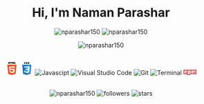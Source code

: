 <h1 align="center">Hi, I'm Naman Parashar </h1>
<p align="center"> <img width="460px" height="240px" src="https://github-readme-stats.vercel.app/api?username=nparashar150&show_icons=true&hide_border=true&theme=tokyonight" alt="nparashar150" />  <img width="460px" height="240px" src="https://github-readme-streak-stats.herokuapp.com/?user=nparashar150&hide_border=true&theme=tokyonight" alt="nparashar150" /> </p>
<p align="center"> <img src="https://activity-graph.herokuapp.com/graph?username=nparashar150&bg_color=1F222E&color=F8D866&line=F85D7F&point=FFFFFF&hide_border=false" alt="nparashar150" /> </p>
<br>
<div align="center">
  <img title="HTML-5" alt="HTML" width="30px" src="https://raw.githubusercontent.com/github/explore/80688e429a7d4ef2fca1e82350fe8e3517d3494d/topics/html/html.png" />
  <img title="CSS" alt="CSS" width="30px" src="https://raw.githubusercontent.com/github/explore/80688e429a7d4ef2fca1e82350fe8e3517d3494d/topics/css/css.png" />
  <img title="JavaScript" alt="Javascipt" width="30px" src="https://cdn.icon-icons.com/icons2/2415/PNG/128/javascript_original_logo_icon_146455.png" />
  <img title="VS Code" alt="Visual Studio Code" width="30px" src="https://cdn.icon-icons.com/icons2/2107/PNG/512/file_type_vscode_icon_130084.png" />
  <img title="Git" alt="Git" width="30px" src="https://cdn.icon-icons.com/icons2/2107/PNG/512/file_type_git_icon_130581.png" />
  <img title="Terminal" alt="Terminal" width="30px" src="https://cdn.icon-icons.com/icons2/317/PNG/128/terminal-icon_34340.png" />
  <img title="npm" alt="npm" width="30px" src="https://github.com/MarioTerron/logo-images/blob/master/logos/npm.png" />
</div>
<br>
<p align="center"> <img src="https://komarev.com/ghpvc/?username=nparashar150&style=flat-square" alt="nparashar150" /> <img src="https://img.shields.io/github/followers/nparashar150?color=289672" alt="followers" /> <img src="https://img.shields.io/github/stars/nparashar150?color=FF5050" alt="stars" /></p>
